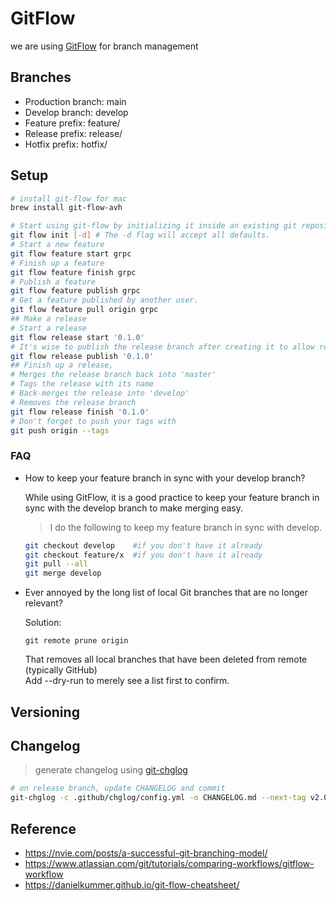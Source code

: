 # GitFlow

we are using [GitFlow](https://www.atlassian.com/git/tutorials/comparing-workflows/gitflow-workflow) for branch management

## Branches

- Production branch: main
- Develop branch: develop
- Feature prefix: feature/
- Release prefix: release/
- Hotfix prefix: hotfix/

## Setup

```bash
# install git-flow for mac
brew install git-flow-avh
```

```bash
# Start using git-flow by initializing it inside an existing git repository
git flow init [-d] # The -d flag will accept all defaults.
# Start a new feature
git flow feature start grpc
# Finish up a feature
git flow feature finish grpc
# Publish a feature
git flow feature publish grpc
# Get a feature published by another user.
git flow feature pull origin grpc
## Make a release
# Start a release
git flow release start '0.1.0'
# It's wise to publish the release branch after creating it to allow release commits by other developers
git flow release publish '0.1.0'
## Finish up a release,
# Merges the release branch back into 'master'
# Tags the release with its name
# Back-merges the release into 'develop'
# Removes the release branch
git flow release finish '0.1.0'
# Don't forget to push your tags with
git push origin --tags
```

### FAQ

- How to keep your feature branch in sync with your develop branch?

  While using GitFlow, it is a good practice to keep your feature branch in sync with the develop branch to make merging easy.

  > I do the following to keep my feature branch in sync with develop.

  ```bash
  git checkout develop    #if you don't have it already
  git checkout feature/x  #if you don't have it already
  git pull --all
  git merge develop
  ```

- Ever annoyed by the long list of local Git branches that are no longer relevant?

  Solution:

  `git remote prune origin`

  That removes all local branches that have been deleted from remote (typically GitHub)<br/>
  Add --dry-run to merely see a list first to confirm.

## Versioning

## Changelog

> generate changelog using [git-chglog](https://github.com/git-chglog/git-chglog)

```bash
# on release branch, update CHANGELOG and commit
git-chglog -c .github/chglog/config.yml -o CHANGELOG.md --next-tag v2.0.0
```

## Reference

- <https://nvie.com/posts/a-successful-git-branching-model/>
- <https://www.atlassian.com/git/tutorials/comparing-workflows/gitflow-workflow>
- <https://danielkummer.github.io/git-flow-cheatsheet/>
